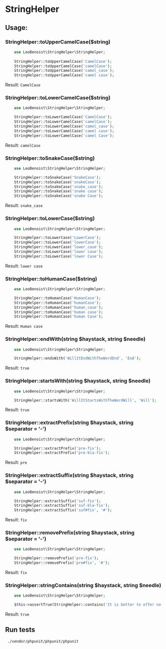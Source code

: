 # StringHelper

## Usage:

### StringHelper::toUpperCamelCase($string)

```php
    use LeoBenoist\StringHelper\StringHelper;
    
    StringHelper::toUpperCamelCase('CamelCase');
    StringHelper::toUpperCamelCase('camelCase');
    StringHelper::toUpperCamelCase('camel_case');
    StringHelper::toUpperCamelCase('camel case');
```

Result: `CamelCase`

### StringHelper::toLowerCamelCase($string)
```php
    use LeoBenoist\StringHelper\StringHelper;

    StringHelper::toLowerCamelCase('CamelCase');
    StringHelper::toLowerCamelCase('camelCase');
    StringHelper::toLowerCamelCase('camel_case');
    StringHelper::toLowerCamelCase('camel case');
    StringHelper::toLowerCamelCase('camel Case');
```
Result: `camelCase`

### StringHelper::toSnakeCase($string)
```php
    use LeoBenoist\StringHelper\StringHelper;

    StringHelper::toSnakeCase('SnakeCase');
    StringHelper::toSnakeCase('snakeCase');
    StringHelper::toSnakeCase('snake_case');
    StringHelper::toSnakeCase('snake case');
    StringHelper::toSnakeCase('snake Case');
```
Result: `snake_case`
    
### StringHelper::toLowerCase($string)
```php
    use LeoBenoist\StringHelper\StringHelper;

    StringHelper::toLowerCase('LowerCase');
    StringHelper::toLowerCase('lowerCase');
    StringHelper::toLowerCase('lower_case');
    StringHelper::toLowerCase('lower case');
    StringHelper::toLowerCase('lower Case');
```
Result: `lower case`

### StringHelper::toHumanCase($string)
```php
    use LeoBenoist\StringHelper\StringHelper;

    StringHelper::toHumanCase('HumanCase');
    StringHelper::toHumanCase('humanCase');
    StringHelper::toHumanCase('human_case');
    StringHelper::toHumanCase('human case');
    StringHelper::toHumanCase('human Case');
```
Result: `Human case`

### StringHelper::endWith(string $haystack, string $needle)
```php
    use LeoBenoist\StringHelper\StringHelper;

    StringHelper::endsWith('WillItEndWithTheWordEnd', 'End');
```
Result: `true`

### StringHelper::startsWith(string $haystack, string $needle)
```php
    use LeoBenoist\StringHelper\StringHelper;

    StringHelper::startsWith('WillItStartsWithTheWordWill', 'Will');
```
Result: `true`

### StringHelper::extractPrefix(string $haystack, string $separator = '-')
```php
    use LeoBenoist\StringHelper\StringHelper;

    StringHelper::extractPrefix('pre-fix');
    StringHelper::extractPrefix('pre-bla-fix');
```
Result: `pre`

### StringHelper::extractSuffix(string $haystack, string $separator = '-')
```php
    use LeoBenoist\StringHelper\StringHelper;

    StringHelper::extractSuffix('suf-fix');
    StringHelper::extractSuffix('suf-bla-fix');
    StringHelper::extractSuffix('suf#fix', '#');
```
Result: `fix`

### StringHelper::removePrefix(string $haystack, string $separator = '-')
```php
    use LeoBenoist\StringHelper\StringHelper;

    StringHelper::removePrefix('pre-fix');
    StringHelper::removePrefix('pre#fix', '#');
```
Result: `fix`

### StringHelper::stringContains(string $haystack, string $needle)
```php
    use LeoBenoist\StringHelper\StringHelper;

    $this->assertTrue(StringHelper::contains('It is better to offer no excuse than a bad one.', 'better');
```
Result: `true`

## Run tests
` ./vendor/phpunit/phpunit/phpunit`
